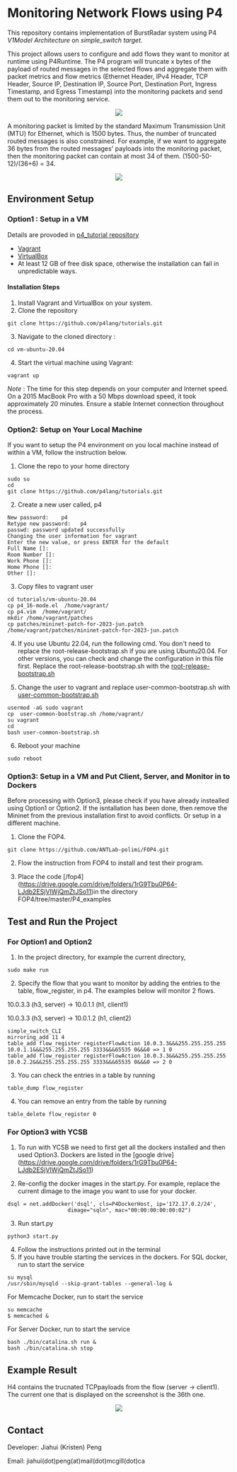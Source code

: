 
# Monitoring Network Flows using P4
This repository contains implementation of BurstRadar system using P4 _V1Model Architecture_ on _simple_switch target_. 

This project allows users to configure and add flows they want to monitor at runtime using P4Runtime. The P4 program will truncate x bytes of the payload of routed messages in the selected flows and aggregate them with packet metrics and flow metrics (Ethernet Header, IPv4 Header, TCP Header, Source IP, Destination IP, Source Port, Destination Port, Ingress Timestamp, and Egress Timestamp) into the monitoring packets and send them out to the monitoring service.

<p align="center">
  <img src="https://github.com/Kristen6765/p4_tutorials/blob/master/exercises/multiple_flow_monitor/img/P4_Structure.png">
</p>

A monitoring packet is limited by the standard Maximum Transmission Unit (MTU) for Ethernet, which is 1500 bytes. Thus, the number of truncated routed messages is also constrained. For example, if we want to aggregate 36 bytes from the routed messages' payloads into the monitoring packet, then the monitoring packet can contain at most 34 of them. (1500-50-12)/(36+6) = 34.

<p align="center">
  <img src="https://github.com/Kristen6765/p4_tutorials/blob/master/exercises/multiple_flow_monitor/img/P4_Monitoring_Packet.png">
</p>

## Environment Setup
### Option1 : Setup in a VM
Details are provoded in [p4_tutorial repository](https://github.com/p4lang/tutorials/edit/master/README.md)

- [Vagrant](https://vagrantup.com)
- [VirtualBox](https://virtualbox.org)
- At least 12 GB of free disk space, otherwise the installation can fail in unpredictable ways.

#### Installation Steps

1. Install Vagrant and VirtualBox on your system.
2. Clone the repository
   
```
git clone https://github.com/p4lang/tutorials.git
```
3. Navigate to the cloned directory :
   
```
cd vm-ubuntu-20.04
```
4. Start the virtual machine using Vagrant:
```
vagrant up
```
   *Note* : The time for this step depends on your computer and Internet speed. On a 2015 MacBook Pro with a 50 Mbps download speed, it took approximately 20 minutes. Ensure a stable Internet connection throughout the process.


### Option2: Setup on Your Local Machine
If you want to setup the P4 environment on you local machine instead of within a VM, follow the instruction below.

1. Clone the repo to your home directory
```
sudo su 
cd 
git clone https://github.com/p4lang/tutorials.git
```
2. Create a new user called, p4
```
New password:    p4                                                                                               
Retype new password:   p4                                                                                     
passwd: password updated successfully                                                                              
Changing the user information for vagrant                                                                          
Enter the new value, or press ENTER for the default                                                                              Full Name []:                                                                                            
Room Number []:                                                                                            
Work Phone []:                                                                                             
Home Phone []:                                                                                          
Other []:
```
3. Copy files to vagrant user
```
cd tutorials/vm-ubuntu-20.04
cp p4_16-mode.el  /home/vagrant/
cp p4.vim  /home/vagrant/
mkdir /home/vagrant/patches
cp patches/mininet-patch-for-2023-jun.patch /home/vagrant/patches/mininet-patch-for-2023-jun.patch
```

4. If you use Ubuntu 22.04, run the following cmd. You don't need to replace the root-release-bootstrap.sh if you are using Ubuntu20.04. For other versions, you can check and change the configuration in this file first. Replace the root-release-bootstrap.sh with the [root-release-bootstrap.sh](https://drive.google.com/drive/folders/1rG9Tbu0P64-LJdb2ESjVIWjQmZtJSo11)

5. Change the user to vagrant and replace user-common-bootstrap.sh with [user-common-bootstrap.sh](https://drive.google.com/drive/folders/1rG9Tbu0P64-LJdb2ESjVIWjQmZtJSo11)
```
usermod -aG sudo vagrant 
cp  user-common-bootstrap.sh /home/vagrant/ 
su vagrant      
cd
bash user-common-bootstrap.sh
```
6. Reboot your machine

```
sudo reboot
```

### Option3: Setup in a VM and Put Client, Server, and Monitor in to Dockers
Before processing with Option3, please check if you have already instealled using Option1 or Option2. If the isntallation has been done, then remove the Mininet from the previous installation first to avoid conflicts. Or setup in a different machine. 
1. Clone the FOP4.
```
git clone https://github.com/ANTLab-polimi/FOP4.git
```

2. Flow the instruction from FOP4 to install and test their program.

3. Place the code [/fop4] (https://drive.google.com/drive/folders/1rG9Tbu0P64-LJdb2ESjVIWjQmZtJSo11)in the directory FOP4/tree/master/P4_examples


## Test and Run the Project 
### For Option1 and Option2
1. In the project directory, for example the current directory,
```
sudo make run
```

2. Specify the flow that you want to monitor by adding the entries to the table, flow_register, in p4. The examples below will monitor 2 flows.

10.0.3.3 (h3, server) -> 10.0.1.1 (h1, client1)
    
10.0.3.3 (h3, server) -> 10.0.1.2 (h1, client2)
```
simple_switch_CLI
mirroring_add 11 4
table_add flow_register registerFlowAction 10.0.3.3&&&255.255.255.255 10.0.1.1&&&255.255.255.255 3333&&&65535 0&&&0 => 1 0
table_add flow_register registerFlowAction 10.0.3.3&&&255.255.255.255 10.0.2.2&&&255.255.255.255 3333&&&65535 0&&&0 => 2 0

```
3. You can check the entries in a table by running
```
table_dump flow_register
```
4. You can remove an entry from the table by running
```
table_delete flow_register 0
```

### For Option3 with YCSB
1. To run with YCSB we need to first get all the dockers installed and then used Option3. 
Dockers are listed in the [google drive] (https://drive.google.com/drive/folders/1rG9Tbu0P64-LJdb2ESjVIWjQmZtJSo11)

2. Re-config the docker images in the start.py. For example, replace the current dimage to the image you want to use for your docker.
```
dsql = net.addDocker('dsql', cls=P4DockerHost, ip='172.17.0.2/24',
                   dimage="sqln", mac="00:00:00:00:00:02")
```
3. Run start.py
```
python3 start.py
```
4. Follow the instructions printed out in the terminal
5. If you have trouble starting the services in the dockers.
For SQL docker, run to start the service
```
su mysql 
/usr/sbin/mysqld --skip-grant-tables --general-log &
```
For Memcache Docker, run to start the service
```
su memcache 
$ memcached &
```
For Server Docker, run to start the service
```
bash ./bin/catalina.sh run &
bash ./bin/catalina.sh stop 
```

## Example Result 
H4 contains the trucnated TCPpayloads from the flow (server -> client1). The current one that is displayed on the screenshot is the 36th one. 
<p align="center">
  <img src="https://github.com/Kristen6765/p4_tutorials/blob/master/exercises/multiple_flow_monitor/img/result.png">
</p>


## Contact
Developer: Jiahui (Kristen) Peng

Email: jiahui(dot)peng(at)mail(dot)mcgill(dot)ca
